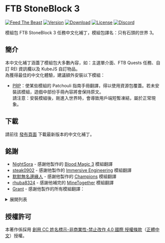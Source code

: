 # FTB StoneBlock 3

[![Feed The Beast][feedthebeast]][ftbstoneblock3]
[![Version][version_badge]][version_link]
[![Download][download_total]][version_link]
[![License][license_badge]][license]
[![Discord][discord_badge]][discord]

模組包 FTB StoneBlock 3 任務中文化補丁，模組包譯名：只有石頭的世界 3。

## **簡介**

本中文化補丁涵蓋了模組包大多數內容，如：主選單介面、FTB Quests 任務、自訂 REI 資訊欄以及 KubeJS 自訂物品。<br>
為獲得最佳的中文化體驗，建議額外安裝以下模組：

* [PRP]：使某些模組的 Patchouli 指南手冊翻譯，得以使用資源包覆蓋。若未安裝該模組，遊戲中部份手冊內容將會保持原文。<br>
請注意：安裝模組後，剛進入世界時，會導致用戶端短暫凍結，屬於正常現象。

## **下載**

請前往 [發布頁面][version_link] 下載最新版本的中文化補丁。

## **銘謝**
* [NightSora] - 感謝他製作的 [Blood Magic 3][bloodmagic3] 模組翻譯
* [steak0902] - 感謝他製作的 [Immersive Engineering][immersiveengineering] 模組翻譯
* [默默無名邊緣人][alan40201] - 感謝他製作的 [Champions][champions] 模組翻譯
* [rhuba8324] - 感謝他補完的 [MineTogether][minetogether] 模組翻譯
* [Grant] - 感謝他製作的所有模組翻譯：

<details>
  <summary>展開列表</summary>
   <ul>
    <li>Macaw's Bridges</li>
    <li>Macaw's Doors</li>
    <li>Macaw's Fences and Walls</li>
    <li>Macaw's Furniture Macaw's</li>
    <li>Roofs Macaw's Trapdoors</li>
    <li>Macaw's Windows</li>
    <li>Simply Light</li>
    <li>Supplementaries</li>
    <li>Tinkers' Construct</li>
</details>

<!-- readme contributors -->

## **授權許可**

本著作係採用 [創用 CC 姓名標示-非商業性-禁止改作 4.0 國際 授權條款][license]（[正體中文]）授權。

<!-- Badges -->
[feedthebeast]: https://img.shields.io/badge/Feed_The_Beast-FTB_StoneBlock_3-red
[version_badge]: https://img.shields.io/github/v/release/TeamKugimiya/FTB-StoneBlock-3?include_prereleases
[version_link]: https://github.com/TeamKugimiya/FTB-StoneBlock-3/releases/latest
[download_total]: https://img.shields.io/github/downloads/TeamKugimiya/FTB-StoneBlock-3/total
[license_badge]: https://img.shields.io/badge/License-CC%20BY--NC--ND%204.0-orange
[discord_badge]:https://img.shields.io/discord/947630690315411476?logo=discord

<!-- Links -->
[ftbstoneblock3]: https://www.feed-the-beast.com/modpacks/100-ftb-stoneblock-3
[bloodmagic3]: https://forum.gamer.com.tw/C.php?bsn=18673&snA=197467
[immersiveengineering]: https://forum.gamer.com.tw/C.php?bsn=18673&snA=196127
[champions]: https://github.com/xMikux/ModsTranslationPack/pull/28
[minetogether]: https://github.com/xMikux/ModsTranslationPack/pull/29
[discord]: https://discord.gg/7BbPMtygHU
[prp]: https://www.curseforge.com/minecraft/mc-mods/prp
[正體中文]: https://creativecommons.org/licenses/by-nc-nd/4.0/deed.zh_TW
[license]: LICENSE

<!-- Credit -->
[NightSora]: https://home.gamer.com.tw/homeindex.php?owner=n0935850816
[steak0902]: https://home.gamer.com.tw/homeindex.php?owner=minecraft15
[alan40201]: https://home.gamer.com.tw/profile/index.php?&owner=alan40201
[rhuba8324]: https://github.com/rhuba8324
[Grant]: https://grant88.pixnet.net/blog
